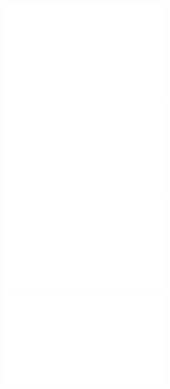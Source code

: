 ![](https://raw.githubusercontent.com/liigoQi/github-stats/master/generated/overview.svg#gh-dark-mode-only)
![](https://raw.githubusercontent.com/liigoQi/github-stats/master/generated/overview.svg#gh-light-mode-only)
![](https://raw.githubusercontent.com/liigoQi/github-stats/master/generated/languages.svg#gh-dark-mode-only)
![](https://raw.githubusercontent.com/liigoQi/github-stats/master/generated/languages.svg#gh-light-mode-only)
